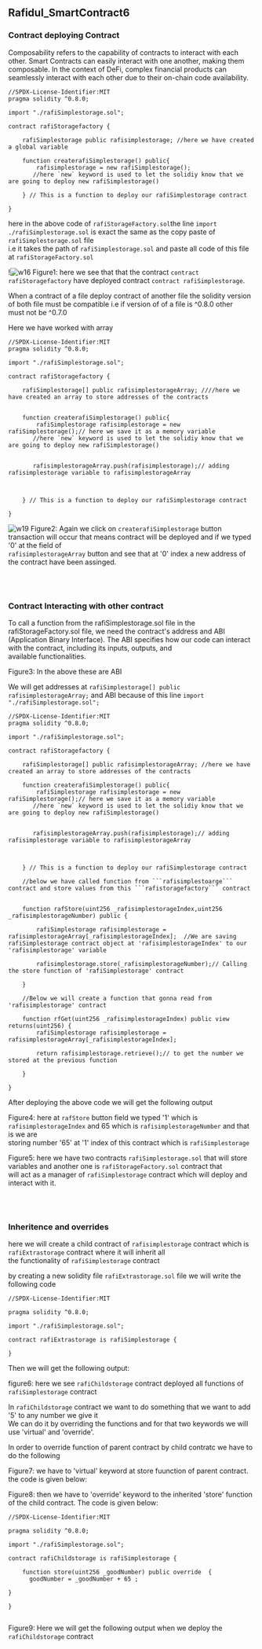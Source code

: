 ## Rafidul_SmartContract6
### Contract deploying Contract
Composability refers to the capability of contracts to interact with each other. Smart Contracts can easily interact with one another, making them composable. In the context of DeFi, complex financial products can seamlessly interact with each other due to their on-chain code availability.<br>
```
//SPDX-License-Identifier:MIT
pragma solidity ^0.8.0;

import "./rafiSimplestorage.sol";

contract rafiStoragefactory {

    rafiSimplestorage public rafisimplestorage; //here we have created a global variable

    function createrafiSimplestorage() public{
        rafisimplestorage = new rafiSimplestorage();
       //here `new` keyword is used to let the solidiy know that we are going to deploy new rafiSimplestorage()

    } // This is a function to deploy our rafiSimplestorage contract

}
```
here in the above code of ```rafiStorageFactory.sol```the line  ```import ./rafiSimplestorage.sol``` is exact the same as the copy paste of ```rafiSimplestorage.sol``` file<br>
i.e it takes the path of ```rafiSimplestorage.sol``` and paste all code of this file at ```rafiStorageFactory.sol```


!![w16](https://user-images.githubusercontent.com/89090776/231071349-512178a6-c6e7-4fa0-af93-8e68b5f32cc5.jpg)
Figure1: here we see that that the contract ```contract rafiStoragefactory``` have deployed contract ```contract rafiSimplestorage```.

When a contract of a file deploy contract of another file the solidity version of both file must be compatible i.e if version of of a file is ^0.8.0 other <br>
must not be ^0.7.0<br>


Here we have worked with array

```
//SPDX-License-Identifier:MIT
pragma solidity ^0.8.0;

import "./rafiSimplestorage.sol";

contract rafiStoragefactory {

    rafiSimplestorage[] public rafisimplestorageArray; ////here we have created an array to store addresses of the contracts


    function createrafiSimplestorage() public{
        rafiSimplestorage rafisimplestorage = new rafiSimplestorage();// here we save it as a memory variable
       //here `new` keyword is used to let the solidiy know that we are going to deploy new rafiSimplestorage()


       rafisimplestorageArray.push(rafisimplestorage);// adding rafisimplestorage variable to rafisimplestorageArray



    } // This is a function to deploy our rafiSimplestorage contract

}

```


![w19](https://user-images.githubusercontent.com/89090776/231094487-f568517d-ca21-4724-91ec-20c90317206f.jpg)
Figure2: Again we click on ```createrafiSimplestorage``` button transaction will occur that means contract will be deployed and if we typed '0' at the field of <br> ```rafisimplestorageArray``` button and see that at '0' index a new address of the contract have been assinged.



<br><br>



### Contract Interacting with other contract

To call a function from the rafiSimplestorage.sol file in the rafiStorageFactory.sol file, we need the contract's address and ABI<br> (Application Binary Interface). The ABI specifies how our code can interact with the contract, including its inputs, outputs, and<br> available functionalities.




Figure3: In the above these are ABI

We will get addresses at ```rafiSimplestorage[] public rafisimplestorageArray;``` and ABI because of this line ```import "./rafiSimplestorage.sol";```


```
//SPDX-License-Identifier:MIT
pragma solidity ^0.8.0;

import "./rafiSimplestorage.sol";

contract rafiStoragefactory {

    rafiSimplestorage[] public rafisimplestorageArray; //here we have created an array to store addresses of the contracts

    function createrafiSimplestorage() public{
        rafiSimplestorage rafisimplestorage = new rafiSimplestorage();// here we save it as a memory variable
       //here `new` keyword is used to let the solidiy know that we are going to deploy new rafiSimplestorage()


       rafisimplestorageArray.push(rafisimplestorage);// adding rafisimplestorage variable to rafisimplestorageArray



    } // This is a function to deploy our rafiSimplestorage contract
   
    //below we have called function from ```rafisimplestoarge``` contract and store values from this ```rafistoragefactory``` contract


    function rafStore(uint256 _rafisimplestorageIndex,uint256 _rafisimplestorageNumber) public {

        rafiSimplestorage rafisimplestorage =  rafisimplestorageArray[_rafisimplestorageIndex];  //We are saving rafiSimplestorage contract object at 'rafisimplestorageIndex' to our 'rafisimplestorage' variable

        rafisimplestorage.store(_rafisimplestorageNumber);// Calling the store function of 'rafiSimplestorage' contract

    }

    //Below we will create a function that gonna read from 'rafisimplestorage' contract

    function rfGet(uint256 _rafisimplestorageIndex) public view returns(uint256) {
        rafiSimplestorage rafisimplestorage =  rafisimplestorageArray[_rafisimplestorageIndex];

        return rafisimplestorage.retrieve();// to get the number we stored at the previous function

    }

}

```

After deploying the above code we will get the following output



Figure4: here at ```rafStore``` button field we typed '1' which is ```rafisimplestorageIndex``` and 65 which is ```rafisimplestorageNumber``` and that is we are<br>
storing number '65' at '1' index of this contract which is ```rafiSimplestorage```


Figure5: here we have two contracts ```rafiSimplestorage.sol``` that will store variables and another one is ```rafiStorageFactory.sol``` contract that<br>
will act as a manager of ```rafiSimplestorage``` contract which will deploy and interact with it.


<br><br>




### Inheritence and overrides

here we will create a child contract of ```rafisimplestorage``` contract which is ```rafiExtrastorage``` contract where it will inherit all <br>
the functionality of ```rafiSimplestorage``` contract<br>

by creating a new solidity file ```rafiExtrastorage.sol``` file we will write the following code

```
//SPDX-License-Identifier:MIT

pragma solidity ^0.8.0;

import "./rafiSimplestorage.sol";

contract rafiExtrastorage is rafiSimplestorage {

}

```


Then we will get the following output:


figure6: here we see ```rafiChildstorage``` contract deployed all functions of ```rafiSimplestorage``` contract

In ```rafiChildstorage``` contract we want to do something that we want to add '5' to any number we give it<br>
We can do it by overriding the functions and for that two keywords we will use 'virtual' and 'override'.

In order to override function of parent contract by child contratc we have to do the following<br>



Figure7: we have to 'virtual' keyword at store fuunction of parent contract. the code is given below:




Figure8: then we have to 'override' keyword to the inherited 'store' function of the child contract. The code is given below:

```
//SPDX-License-Identifier:MIT

pragma solidity ^0.8.0;

import "./rafiSimplestorage.sol";

contract rafiChildstorage is rafiSimplestorage {

    function store(uint256 _goodNumber) public override  {
      goodNumber = _goodNumber + 65 ;

}

}


```


Figure9: Here we will get the following output when we deploy the ```rafiChildstorage``` contract
